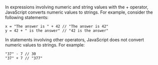 In expressions involving numeric and string values with the + operator, JavaScript converts numeric values to strings. For example, consider the following statements:
```
x = "The answer is " + 42 // "The answer is 42"
y = 42 + " is the answer" // "42 is the answer"
```

In statements involving other operators, JavaScript does not convert numeric values to strings. For example:
```
"37" - 7 // 30
"37" + 7 // "377"
```
